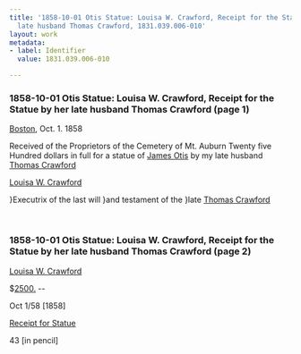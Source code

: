 ```yaml
---
title: '1858-10-01 Otis Statue: Louisa W. Crawford, Receipt for the Statue by her
  late husband Thomas Crawford, 1831.039.006-010'
layout: work
metadata:
- label: Identifier
  value: 1831.039.006-010

---
```

<div class="pages">
<div id="page-1130722">
<h3><a name="page-1130722">1858-10-01 Otis Statue: Louisa W. Crawford, Receipt for the Statue by her late husband Thomas Crawford (page 1)</a></h3>
<div class="page-content">
<p><a href='/pages/subjects/52559' title='Boston, MA'>Boston</a>, <date when='1858-10-01'>Oct. 1. 1858</date></p>
<p>Received of the Proprietors of the Cemetery of Mt. Auburn<span class='line-break'> </span>Twenty five Hundred dollars in full for a<span class='line-break'> </span>statue of <a href='/pages/subjects/54268' title='James Otis Statue'>James Otis</a> by my late husband<span class='line-break'> </span><a href='/pages/subjects/53236' title='Crawford, Thomas'>Thomas Crawford</a></p>
<p><a href='/pages/subjects/54471' title='Crawford, Louisa W.'>Louisa W. Crawford</a></p>
<p>}Executrix of the last will<span class='line-break'> </span>}and testament of the<span class='line-break'> </span>}late <a href='/pages/subjects/53236' title='Crawford, Thomas'>Thomas Crawford</a></p>
</div>
</div>
<br />
<div id="page-1130723">
<h3><a name="page-1130723">1858-10-01 Otis Statue: Louisa W. Crawford, Receipt for the Statue by her late husband Thomas Crawford (page 2)</a></h3>
<div class="page-content">
<p><a href='/pages/subjects/54471' title='Crawford, Louisa W.'>Louisa W. Crawford</a></p>
<p>$<ins>2500.</ins> --</p>
<p><date when='1858-10-01'>Oct 1/58</date> [1858]</p>
<p><ins>Receipt for Statue</ins></p>
<p>43 [in pencil]</p>
</div>
</div>
<br />
</div>

